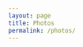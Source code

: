 ```yaml
---
layout: page
title: Photos
permalink: /photos/
---
```


<div class="photo-masonry">
  <img src="{{ '/assets/images/karenEnvelopeHumphrey.png' | relative_url }}" alt="">
  <img src="{{ '/assets/images/karenPianoHumphrey.png' | relative_url }}" alt="">
  <img src="{{ '/assets/images/karenSheetsHome.png' | relative_url }}" alt="">

  <img src="{{ '/assets/images/karenHerWedding.png' | relative_url }}" alt="">
  <img src="{{ '/assets/images/karenChairHumphrey.png' | relative_url }}" alt="">
  <img src="{{ '/assets/images/karenMain.png' | relative_url }}" alt="">

 
  <img src="{{ '/assets/images/karenSnowballHome.png' | relative_url }}" alt="">
  <img src="{{ '/assets/images/karenGrandmaLauraWedding.png' | relative_url }}" alt="">
  <img src="{{ '/assets/images/karenHenryLauraWedding.jpg' | relative_url }}" alt="">
  
</div>
